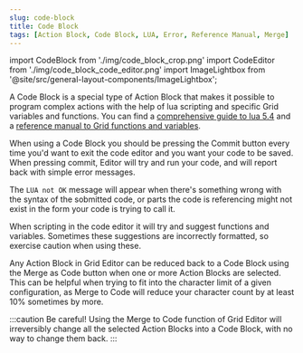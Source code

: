 ```yaml
---
slug: code-block
title: Code Block
tags: [Action Block, Code Block, LUA, Error, Reference Manual, Merge]
---
```


import CodeBlock from './img/code_block_crop.png'
import CodeEditor from './img/code_block_code_editor.png'
import ImageLightbox from '@site/src/general-layout-components/ImageLightbox';



A Code Block is a special type of Action Block that makes it possible to program complex actions with the help of lua scripting and specific Grid variables and functions. You can find a [comprehensive guide to lua 5.4](https://lua.org/manual/5.4/) and a [reference manual to Grid functions and variables](/reference-manual/introduction).


<ImageLightbox imageSrc={CodeBlock}/>

When using a Code Block you should be pressing the Commit button every time you'd want to exit the code editor and you want your code to be saved. When pressing commit, Editor will try and run your code, and will report back with simple error messages. 

The `LUA not OK` message will appear when there's something wrong with the syntax of the sobmitted code, or parts the code is referencing might not exist in the form your code is trying to call it.

When scripting in the code editor it will try and suggest functions and variables. Sometimes these suggestions are incorrectly formatted, so exercise caution when using these.

<ImageLightbox imageSrc={CodeEditor}/>

Any Action Block in Grid Editor can be reduced back to a Code Block using the Merge as Code button when one or more Action Blocks are selected. This can be helpful when trying to fit into the character limit of a given configuration, as Merge to Code will reduce your character count by at least 10% sometimes by more.

:::caution Be careful!
Using the Merge to Code function of Grid Editor will irreversibly change all the selected Action Blocks into a Code Block, with no way to change them back.
:::